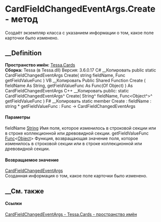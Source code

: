 # CardFieldChangedEventArgs.Create - метод
Создаёт экземпляр класса с указанием информации о том, какое поле карточки
было изменено.
## __Definition
 **Пространство имён:** [Tessa.Cards](N_Tessa_Cards.htm)  
 **Сборка:** Tessa (в Tessa.dll) Версия: 3.6.0.17
C# __Копировать
     public static CardFieldChangedEventArgs Create(
    	string fieldName,
    	Func<Object> getFieldValueFunc
    )
VB __Копировать
     Public Shared Function Create ( 
    	fieldName As String,
    	getFieldValueFunc As Func(Of Object)
    ) As CardFieldChangedEventArgs
C++ __Копировать
     public:
    static CardFieldChangedEventArgs^ Create(
    	String^ fieldName, 
    	Func<Object^>^ getFieldValueFunc
    )
F# __Копировать
     static member Create : 
            fieldName : string * 
            getFieldValueFunc : Func<Object> -> CardFieldChangedEventArgs 
#### Параметры
fieldName [String](https://learn.microsoft.com/dotnet/api/system.string)
     Имя поля, которое изменилось в строковой секции или в строке коллекционной или древовидной секции. 
getFieldValueFunc
[Func](https://learn.microsoft.com/dotnet/api/system.func-1)<[Object](https://learn.microsoft.com/dotnet/api/system.object)>
     Функция, возвращающая значение поля, которое изменилось в строковой секции или в строке коллекционной или древовидной секции. 
#### Возвращаемое значение
[CardFieldChangedEventArgs](T_Tessa_Cards_CardFieldChangedEventArgs.htm)  
Созданная информация о том, какое поле карточки было изменено.
## __См. также
#### Ссылки
[CardFieldChangedEventArgs - ](T_Tessa_Cards_CardFieldChangedEventArgs.htm)
[Tessa.Cards - пространство имён](N_Tessa_Cards.htm)
